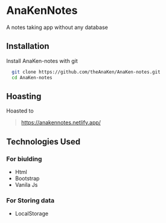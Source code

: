 
# AnaKenNotes

A notes taking app without any database




## Installation

Install AnaKen-notes with git

```bash
  git clone https://github.com/theAnaKen/AnaKen-notes.git
  cd AnaKen-notes
```
    
## Hoasting
Hoasted to
> https://anakennotes.netlify.app/

## Technologies Used
### For biulding
- Html
- Bootstrap
- Vanila Js

### For Storing data

- LocalStorage

